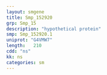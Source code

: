 ```yaml
---
layout: smgene
title: Smp_152920
grp: Smp_15
description: "hypothetical protein"
smp: Smp_152920.1
uniprot: "G4VMW7"
length:   210
cdd: "ns"
kk: ns
categories: sm
---
```

